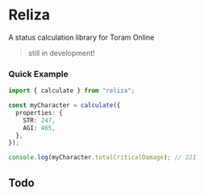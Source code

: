 # Reliza

A status calculation library for Toram Online

> still in development!

### Quick Example

```ts
import { calculate } from "reliza";

const myCharacter = calculate({
  properties: {
    STR: 247,
    AGI: 465,
  },
});

console.log(myCharacter.totalCriticalDamage); // 221
```

## Todo
